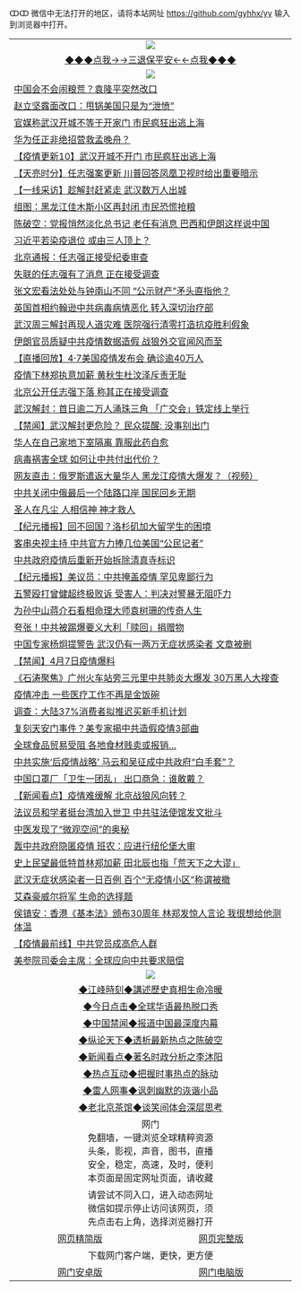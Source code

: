 ↀↀ 微信中无法打开的地区，请将本站网址 https://github.com/gyhhx/yy 输入到浏览器中打开。 

 <table>
  <tr>
    <td colspan="2" align=center><img src="https://github.com/gyhhx/image-upload/blob/master/3t%20(1).jpg"></td>
 </tr>
 <tr><td colspan="2" align="center"><a href="https://xfine.casa/oo.aspx?name=ogQuit&key=exgxucyqmkwgvwch&from=yy">◆◆◆点我→→三退保平安←←点我◆◆◆</a></td></tr>
  <tr>
    <td colspan="2" align=center><img src="https://cdn.jsdelivr.net/gh/gyoupiodf/im1/%E7%BD%91%E9%97%A8%E6%96%B0%E9%97%BB1.jpg"></td>
 </tr>
<tr><td colspan="2" align="left"><a href="https://xfine.casa/?name=c1153855&key=exgxucyqmkwgvwch&from=yy">中国会不会闹粮荒？袁隆平突然改口</a></td></tr>
<tr><td colspan="2" align="left"><a href="https://xfine.casa/?name=c1153856&key=exgxucyqmkwgvwch&from=yy">赵立坚露面改口：甩锅美国只是为“泄愤”</a></td></tr>
<tr><td colspan="2" align="left"><a href="https://xfine.casa/?name=c1153888&key=exgxucyqmkwgvwch&from=yy">官媒称武汉开城不等于开家门 市民疯狂出逃上海</a></td></tr>
<tr><td colspan="2" align="left"><a href="https://xfine.casa/?name=c1153899&key=exgxucyqmkwgvwch&from=yy">华为任正非绝招营救孟晚舟？</a></td></tr>
<tr><td colspan="2" align="left"><a href="https://xfine.casa/?name=c1152875&key=exgxucyqmkwgvwch&from=yy">【疫情更新10】武汉开城不开门 市民疯狂出逃上海</a></td></tr>
<tr><td colspan="2" align="left"><a href="https://xfine.casa/?name=c1153923&key=exgxucyqmkwgvwch&from=yy">【天亮时分】任志强案更新 川普回答凤凰卫视时给出重要暗示</a></td></tr>
<tr><td colspan="2" align="left"><a href="https://xfine.casa/?name=c1153884&key=exgxucyqmkwgvwch&from=yy">【一线采访】趁解封赶紧走 武汉数万人出城</a></td></tr>
<tr><td colspan="2" align="left"><a href="https://xfine.casa/?name=c1153885&key=exgxucyqmkwgvwch&from=yy">组图：黑龙江佳木斯小区再封闭 市民恐慌抢粮</a></td></tr>
<tr><td colspan="2" align="left"><a href="https://xfine.casa/?name=c1153924&key=exgxucyqmkwgvwch&from=yy">陈破空：党报悄然淡化总书记 老任有消息 巴西和伊朗这样说中国</a></td></tr>
<tr><td colspan="2" align="left"><a href="https://xfine.casa/?name=c1153908&key=exgxucyqmkwgvwch&from=yy">习近平若染疫退位 或由三人顶上？</a></td></tr>
<tr><td colspan="2" align="left"><a href="https://xfine.casa/?name=c1153911&key=exgxucyqmkwgvwch&from=yy">北京通报：任志强正接受纪委审查</a></td></tr>
<tr><td colspan="2" align="left"><a href="https://xfine.casa/?name=c1153824&key=exgxucyqmkwgvwch&from=yy">失联的任志强有了消息 正在接受调查</a></td></tr>
<tr><td colspan="2" align="left"><a href="https://xfine.casa/?name=c1153910&key=exgxucyqmkwgvwch&from=yy">张文宏看法处处与钟南山不同 “公示财产”矛头直指他？</a></td></tr>
<tr><td colspan="2" align="left"><a href="https://xfine.casa/?name=c1153896&key=exgxucyqmkwgvwch&from=yy">英国首相约翰逊中共病毒病情恶化 转入深切治疗部</a></td></tr>
<tr><td colspan="2" align="left"><a href="https://xfine.casa/?name=c1153901&key=exgxucyqmkwgvwch&from=yy">武汉周三解封再现人道灾难 医院强行清零打造抗疫胜利假象</a></td></tr>
<tr><td colspan="2" align="left"><a href="https://xfine.casa/?name=c1153892&key=exgxucyqmkwgvwch&from=yy">伊朗官员质疑中共疫情数据造假 战狼外交官闻风而至</a></td></tr>
<tr><td colspan="2" align="left"><a href="https://xfine.casa/?name=c1153887&key=exgxucyqmkwgvwch&from=yy">【直播回放】4·7美国疫情发布会 确诊逾40万人</a></td></tr>
<tr><td colspan="2" align="left"><a href="https://xfine.casa/?name=c1153886&key=exgxucyqmkwgvwch&from=yy">疫情下林郑执意加薪 黄秋生杜汶泽斥责无耻</a></td></tr>
<tr><td colspan="2" align="left"><a href="https://xfine.casa/?name=c1153858&key=exgxucyqmkwgvwch&from=yy">北京公开任志强下落 称其正在接受调查</a></td></tr>
<tr><td colspan="2" align="left"><a href="https://xfine.casa/?name=c1153880&key=exgxucyqmkwgvwch&from=yy">武汉解封：首日逾二万人涌珠三角 「广交会」铁定线上举行</a></td></tr>
<tr><td colspan="2" align="left"><a href="https://xfine.casa/?name=c1153912&key=exgxucyqmkwgvwch&from=yy">【禁闻】武汉解封更危险？ 民众提醒: 没事别出门</a></td></tr>
<tr><td colspan="2" align="left"><a href="https://xfine.casa/?name=c1153929&key=exgxucyqmkwgvwch&from=yy">华人在自己家地下室隔离 靠服此药自愈</a></td></tr>
<tr><td colspan="2" align="left"><a href="https://xfine.casa/?name=c1153827&key=exgxucyqmkwgvwch&from=yy">病毒祸害全球 如何让中共付出代价？</a></td></tr>
<tr><td colspan="2" align="left"><a href="https://xfine.casa/?name=c1153828&key=exgxucyqmkwgvwch&from=yy">网友直击：俄罗斯遣返大量华人  黑龙江疫情大爆发？（视频）</a></td></tr>
<tr><td colspan="2" align="left"><a href="https://xfine.casa/?name=c1153893&key=exgxucyqmkwgvwch&from=yy">中共关闭中俄最后一个陆路口岸 国民回乡无期</a></td></tr>
<tr><td colspan="2" align="left"><a href="https://xfine.casa/?name=c1153889&key=exgxucyqmkwgvwch&from=yy">圣人在凡尘 人相信神 神才救人</a></td></tr>
<tr><td colspan="2" align="left"><a href="https://xfine.casa/?name=c1153907&key=exgxucyqmkwgvwch&from=yy">【纪元播报】回不回国？洛杉矶加大留学生的困境</a></td></tr>
<tr><td colspan="2" align="left"><a href="https://xfine.casa/?name=c1153895&key=exgxucyqmkwgvwch&from=yy">客串央视主持 中共官方力捧几位美国“公民记者”</a></td></tr>
<tr><td colspan="2" align="left"><a href="https://xfine.casa/?name=c1153891&key=exgxucyqmkwgvwch&from=yy">中共政府疫情后重新开始拆除清真寺标识</a></td></tr>
<tr><td colspan="2" align="left"><a href="https://xfine.casa/?name=c1153906&key=exgxucyqmkwgvwch&from=yy">【纪元播报】美议员：中共掩盖疫情 罕见卑鄙行为</a></td></tr>
<tr><td colspan="2" align="left"><a href="https://xfine.casa/?name=c1153900&key=exgxucyqmkwgvwch&from=yy">五警殴打曾健超终极败诉 受害人：判决对警暴无阻吓力</a></td></tr>
<tr><td colspan="2" align="left"><a href="https://xfine.casa/?name=c1153928&key=exgxucyqmkwgvwch&from=yy">为孙中山蒋介石看相命理大师袁树珊的传奇人生</a></td></tr>
<tr><td colspan="2" align="left"><a href="https://xfine.casa/?name=c1153875&key=exgxucyqmkwgvwch&from=yy">夸张！中共被踢爆要义大利「赎回」捐赠物</a></td></tr>
<tr><td colspan="2" align="left"><a href="https://xfine.casa/?name=c1153869&key=exgxucyqmkwgvwch&from=yy">中国专家杨炯提警告 武汉仍有一两万无症状感染者  文章被删</a></td></tr>
<tr><td colspan="2" align="left"><a href="https://xfine.casa/?name=c1153914&key=exgxucyqmkwgvwch&from=yy">【禁闻】4月7日疫情爆料</a></td></tr>
<tr><td colspan="2" align="left"><a href="https://xfine.casa/?name=c1153937&key=exgxucyqmkwgvwch&from=yy">《石涛聚焦》广州火车站旁三元里中共肺炎大爆发 30万黑人大搜查</a></td></tr>
<tr><td colspan="2" align="left"><a href="https://xfine.casa/?name=c1153915&key=exgxucyqmkwgvwch&from=yy">疫情冲击 一些医疗工作不再是金饭碗</a></td></tr>
<tr><td colspan="2" align="left"><a href="https://xfine.casa/?name=c1153905&key=exgxucyqmkwgvwch&from=yy">调查：大陆37%消费者拟推迟买新手机计划</a></td></tr>
<tr><td colspan="2" align="left"><a href="https://xfine.casa/?name=c1153837&key=exgxucyqmkwgvwch&from=yy">复刻天安门事件？美专家揭中共造假疫情3部曲</a></td></tr>
<tr><td colspan="2" align="left"><a href="https://xfine.casa/?name=c1153930&key=exgxucyqmkwgvwch&from=yy">全球食品贸易受阻 各地食材贱卖或报销…</a></td></tr>
<tr><td colspan="2" align="left"><a href="https://xfine.casa/?name=c1153940&key=exgxucyqmkwgvwch&from=yy">中共实施‘后疫情战略’ 马云和吴征成中共政府“白手套”？</a></td></tr>
<tr><td colspan="2" align="left"><a href="https://xfine.casa/?name=c1153876&key=exgxucyqmkwgvwch&from=yy">中国口罩厂「卫生一团乱」 出口商急：谁敢戴？</a></td></tr>
<tr><td colspan="2" align="left"><a href="https://xfine.casa/?name=c1153882&key=exgxucyqmkwgvwch&from=yy">【新闻看点】疫情难缓解 北京战狼风向转？</a></td></tr>
<tr><td colspan="2" align="left"><a href="https://xfine.casa/?name=c1153879&key=exgxucyqmkwgvwch&from=yy">法议员和学者挺台湾加入世卫 中共驻法使馆发文批斗</a></td></tr>
<tr><td colspan="2" align="left"><a href="https://xfine.casa/?name=c1153942&key=exgxucyqmkwgvwch&from=yy">中医发现了“微观空间”的奥秘</a></td></tr>
<tr><td colspan="2" align="left"><a href="https://xfine.casa/?name=c1153859&key=exgxucyqmkwgvwch&from=yy">轰中共政府隐匿疫情 班农：应进行纽伦堡大审</a></td></tr>
<tr><td colspan="2" align="left"><a href="https://xfine.casa/?name=c1153898&key=exgxucyqmkwgvwch&from=yy">史上民望最低特首林郑加薪 田北辰也指「荒天下之大谬」</a></td></tr>
<tr><td colspan="2" align="left"><a href="https://xfine.casa/?name=c1153878&key=exgxucyqmkwgvwch&from=yy">武汉无症状感染者一日百例 百个“无疫情小区”称谓被撤</a></td></tr>
<tr><td colspan="2" align="left"><a href="https://xfine.casa/?name=c1153904&key=exgxucyqmkwgvwch&from=yy">艾森豪威尔将军 生命的选择题</a></td></tr>
<tr><td colspan="2" align="left"><a href="https://xfine.casa/?name=c1153947&key=exgxucyqmkwgvwch&from=yy">侯镇安：香港《基本法》颁布30周年 林郑发惊人言论 我很想给他测体温</a></td></tr>
<tr><td colspan="2" align="left"><a href="https://xfine.casa/?name=c1153920&key=exgxucyqmkwgvwch&from=yy">【疫情最前线】中共党员成高危人群</a></td></tr>
<tr><td colspan="2" align="left"><a href="https://xfine.casa/?name=c1153817&key=exgxucyqmkwgvwch&from=yy">美参院司委会主席：全球应向中共要求赔偿</a></td></tr>

 <tr>
   <td colspan="2" align=center><img src="https://cdn.jsdelivr.net/gh/gyoupiodf/im1/jf-1.jpg"></td>
  </tr>
   <tr>
   <td colspan="2" align=center> 
<a href="https://xfine.casa/oo.aspx?name=c922850&key=exgxucyqmkwgvwch&from=yy&tag=9877">◆江峰時刻◆講述歷史真相生命冷暖</a><br/>
    </td>
  </tr>
   <tr>
   <td colspan="2" align=center> 
<a href="https://xfine.casa/oo.aspx?name=c816850&key=exgxucyqmkwgvwch&from=yy&tag=9877">◆今日点击◆全球华语最热脱口秀</a><br/>
    </td>
  </tr>
  <tr>
  <td colspan="2" align=center>
<a href="https://xfine.casa/oo.aspx?name=c816860&key=exgxucyqmkwgvwch&from=yy&tag=99733110">◆中国禁闻◆报道中国最深度内幕</a><br/>
   </tr>
  <tr>
     <td colspan="2" align=center>
<a href="https://xfine.casa/oo.aspx?name=c816855&key=exgxucyqmkwgvwch&from=yy&tag=997110">◆纵论天下◆透析最新热点之陈破空</a><br/>
   </tr>
   <tr>
      <td colspan="2" align=center>
<a href="https://xfine.casa/oo.aspx?name=c838308&key=exgxucyqmkwgvwch&from=yy&tag=9973110">◆新闻看点◆著名时政分析之李沐阳</a><br/>
   </tr>
   <tr>
     <td colspan="2" align=center>
<a href="https://xfine.casa/oo.aspx?name=c816852&key=exgxucyqmkwgvwch&from=yy&tag=9733110">◆热点互动◆把握时事热点的脉动</a><br/>
   </tr>
   <tr>
      <td colspan="2" align=center>
<a href="https://xfine.casa/oo.aspx?name=c816694&key=exgxucyqmkwgvwch&from=yy&tag=93310">◆雷人网事◆讽刺幽默的诙谐小品</a><br/>
   </tr>
   <tr>
    <td colspan="2" align=center>
<a href="https://xfine.casa/oo.aspx?name=c816650&key=exgxucyqmkwgvwch&from=yy&tag=9973110">◆老北京茶馆◆谈笑间体会深层思考</a><br/>
   </tr>
<tr>
    <td colspan="2" align="center">网门<br/>免翻墙，一键浏览全球精粹资源<br/>头条，影视，声音，图书，直播<br/>安全，稳定，高速，及时，便利<br/>本页面是固定网址页面，请收藏</td>
  <tr>
  <tr>
    <td colspan="2" align="center">请尝试不同入口，进入动态网址<br/>微信如提示停止访问该网页，须<br/>先点击右上角，选择浏览器打开</td>
  <tr>  
  <tr>
    <td align="center"><a href="https://gitcdn.xyz/repo/otiny/up/master/show002.htm">网页精简版</a></td>
    <td align="center"><a href="https://gitcdn.xyz/repo/otiny/up/master/show001.htm">网页完整版</a></td>
  </tr>
  <tr>
    <td colspan="2" align="center">下载网门客户端，更快，更方便</td>
  <tr>
  <tr>
    <td align="center"><a href="https://raw.githubusercontent.com/opipe/up/master/oGatea.apk">网门安卓版</a></td>
    <td align="center"><a href="https://raw.githubusercontent.com/opipe/up/master/oGate.zip">网门电脑版</a></td>
  </tr>

</table>
